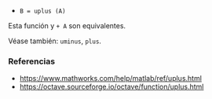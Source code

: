 - `B = uplus (A)`

Esta función y `+ A` son equivalentes.

Véase también: `uminus`, `plus`.

### Referencias

- https://www.mathworks.com/help/matlab/ref/uplus.html
- https://octave.sourceforge.io/octave/function/uplus.html
